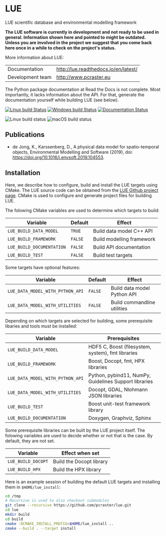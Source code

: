 # LUE
LUE scientific database and environmental modelling framework

**The LUE software is currently in development and not ready to be used
in general. Information shown here and pointed to might be
outdated. Unless you are involved in the project we suggest that you come
back here once in a while to check on the project's status.**


More information about LUE:

|                  |                                      |
| -----------------|--------------------------------------|
| Documentation    | http://lue.readthedocs.io/en/latest/ |
| Development team | http://www.pcraster.eu               |

The Python package documentation at Read the Docs is not complete. Most
importantly, it lacks information about the API. For that, generate the
documentation yourself while building LUE (see below).

[![Linux build Status](https://travis-ci.org/pcraster/lue.svg?branch=master)](https://travis-ci.org/pcraster/lue) [![Windows build Status](https://ci.appveyor.com/api/projects/status/8qpm4qi44ctbfb7k/branch/master?svg=true)](https://ci.appveyor.com/project/kordejong/lue) [![Documentation Status](https://readthedocs.org/projects/docs/badge/)](https://lue.readthedocs.io/en/latest)

![Linux build status](https://github.com/pcraster/lue/workflows/Linux%20CI/badge.svg)
![macOS build status](https://github.com/pcraster/lue/workflows/macOS%20CI/badge.svg)


## Publications
- de Jong, K., Karssenberg, D., A physical data model for spatio-temporal
objects, Environmental Modelling and Software (2019), doi:
https://doi.org/10.1016/j.envsoft.2019.104553.


## Installation
Here, we describe how to configure, build and install the LUE
targets using CMake. The LUE source code can be obtained from the [LUE
Github project page](https://github.com/pcraster/lue). CMake is used to
configure and generate project files for building LUE.

The folowing CMake variables are used to determine which targets to build:

| Variable | Default | Effect |
| -------- | ------  | ------ |
| `LUE_BUILD_DATA_MODEL` | `TRUE` | Build data model C++ API |
| `LUE_BUILD_FRAMEWORK` | `FALSE` | Build modelling framework |
| `LUE_BUILD_DOCUMENTATION` | `FALSE` | Build API documentation |
| `LUE_BUILD_TEST` | `FALSE` | Build test targets |

Some targets have optional features:

| Variable | Default | Effect |
| -------- | ------  | ------ |
| `LUE_DATA_MODEL_WITH_PYTHON_API` | `FALSE` | Build data model Python API |
| `LUE_DATA_MODEL_WITH_UTILITIES` | `FALSE` | Build commandline utilities |

Depending on which targets are selected for building, some prerequisite
libaries and tools must be installed:

| Variable | Prerequisites |
| -------- | ------------- |
| `LUE_BUILD_DATA_MODEL` | HDF5 C, Boost (filesystem, system), fmt libraries |
| `LUE_BUILD_FRAMEWORK` | Boost, Docopt, fmt, HPX libraries |
| `LUE_DATA_MODEL_WITH_PYTHON_API` | Python, pybind11, NumPy, Guidelines Support libraries |
| `LUE_DATA_MODEL_WITH_UTILITIES` | Docopt, GDAL, Nlohmann JSON libraries |
| `LUE_BUILD_TEST` | Boost unit-test framework library |
| `LUE_BUILD_DOCUMENTATION` | Doxygen, Graphviz, Sphinx |

Some prerequisite libraries can be built by the LUE project itself. The
folowing variables are used to decide whether or not that is the case. By
default, they are not set.

| Variable | Effect when set |
| -------- | --------------- |
| `LUE_BUILD_DOCOPT` | Build the Docopt library |
| `LUE_BUILD_HPX` | Build the HPX library |


Here is an example session of building the default LUE targets and installing them in `$HOME/lue_install`:

```bash
cd /tmp
# Recursive is used to also checkout submodules
git clone --recursive https://github.com/pcraster/lue.git
cd lue
mkdir build
cd build
cmake -DCMAKE_INSTALL_PREFIX=$HOME/lue_install ..
cmake --build . --target install
```
